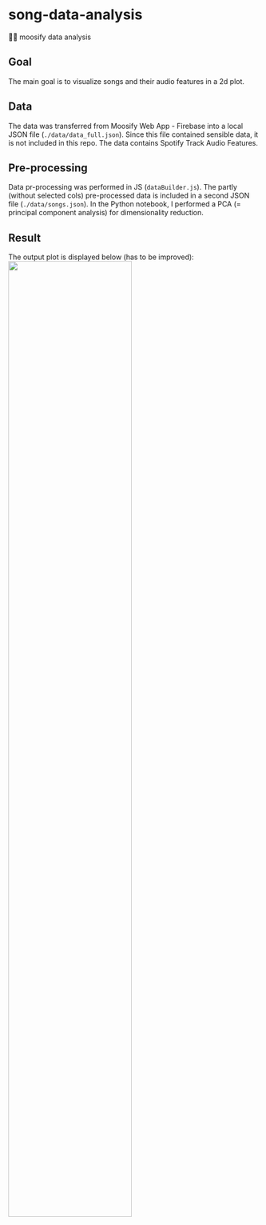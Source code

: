 # song-data-analysis
🦋🦋 moosify data analysis

## Goal
The main goal is to visualize songs and their audio features in a 2d plot.

## Data
The data was transferred from Moosify Web App - Firebase into a local JSON file (`./data/data_full.json`). Since this file contained sensible data, it is not included in this repo. The data contains Spotify Track Audio Features.

## Pre-processing
Data pr-processing was performed in JS (`dataBuilder.js`). The partly (without selected cols) pre-processed data is included in a second JSON file (`./data/songs.json`). In the Python notebook, I performed a PCA (= principal component analysis) for dimensionality reduction. 

## Result
The output plot is displayed below (has to be improved):
<img src="https://github.com/moritzmitterdorfer/song-data-analysis/blob/master/pca_3d.png" width="70%">
